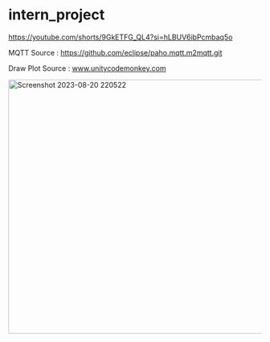 ﻿# intern_project

https://youtube.com/shorts/9GkETFG_QL4?si=hLBUV6ibPcmbaq5o

MQTT Source : 
https://github.com/eclipse/paho.mqtt.m2mqtt.git 

Draw Plot Source :
www.unitycodemonkey.com 

<img width="505" alt="Screenshot 2023-08-20 220522" src="https://github.com/cassiejc/intern_IoT_VR_MQTT/assets/133578041/3b10a83e-dcac-47d5-a2ea-27bdd8b02ba4">
